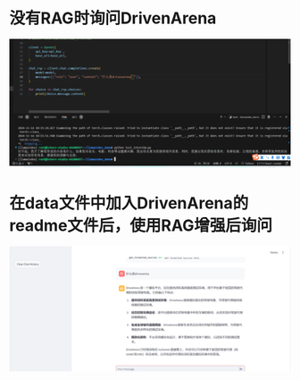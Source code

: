 # 没有RAG时询问DrivenArena
![image](image/api1.jpg)

# 在data文件中加入DrivenArena的readme文件后，使用RAG增强后询问
![image](image/api2.jpg)